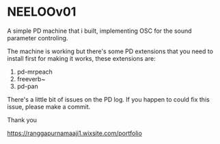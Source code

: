 # NEELOOv01
A simple PD machine that i built, implementing OSC for the sound parameter controling.

The machine is working but there's some PD extensions that you need to install first for making it works, these extensions are:
1. pd-mrpeach
2. freeverb~
3. pd-pan

There's a little bit of issues on the PD log. If you happen to could fix this issue, please make a commit.

Thank you

https://ranggapurnamaaji1.wixsite.com/portfolio
